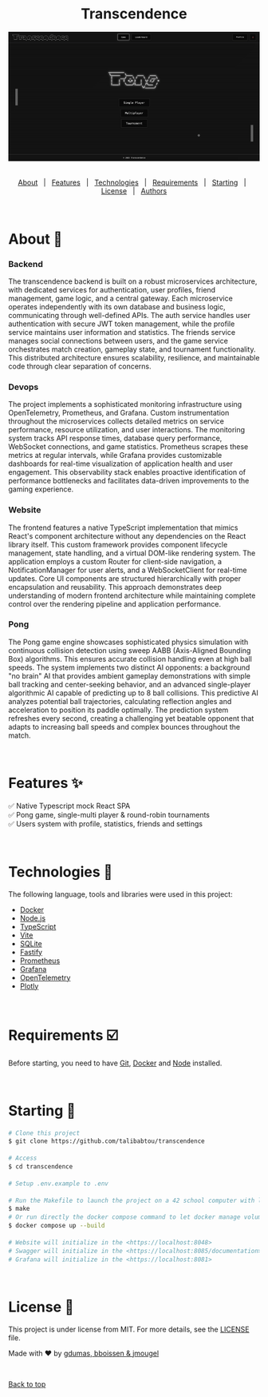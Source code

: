 <h1 align="center">Transcendence</h1>

<div align="center" id="top"> 
  <img src="./pong.gif" alt="Transcendence" />
  &#xa0;
</div>

<p align="center">
  <a href="#about-">About</a> &#xa0; | &#xa0; 
  <a href="#features-">Features</a> &#xa0; | &#xa0;
  <a href="#technologies-">Technologies</a> &#xa0; | &#xa0;
  <a href="#requirements-">Requirements</a> &#xa0; | &#xa0;
  <a href="#starting-">Starting</a> &#xa0; | &#xa0;
  <a href="#license-">License</a> &#xa0; | &#xa0;
  <a href="https://projects.intra.42.fr/ft_transcendence/bboissen" target="_blank">Authors</a>
</p>

<br>

# About 🎯

### Backend
The transcendence backend is built on a robust microservices architecture, with dedicated services for authentication, user profiles, friend management, game logic, and a central gateway. Each microservice operates independently with its own database and business logic, communicating through well-defined APIs. The auth service handles user authentication with secure JWT token management, while the profile service maintains user information and statistics. The friends service manages social connections between users, and the game service orchestrates match creation, gameplay state, and tournament functionality. This distributed architecture ensures scalability, resilience, and maintainable code through clear separation of concerns.

### Devops
The project implements a sophisticated monitoring infrastructure using OpenTelemetry, Prometheus, and Grafana. Custom instrumentation throughout the microservices collects detailed metrics on service performance, resource utilization, and user interactions. The monitoring system tracks API response times, database query performance, WebSocket connections, and game statistics. Prometheus scrapes these metrics at regular intervals, while Grafana provides customizable dashboards for real-time visualization of application health and user engagement. This observability stack enables proactive identification of performance bottlenecks and facilitates data-driven improvements to the gaming experience.

### Website
The frontend features a native TypeScript implementation that mimics React's component architecture without any dependencies on the React library itself. This custom framework provides component lifecycle management, state handling, and a virtual DOM-like rendering system. The application employs a custom Router for client-side navigation, a NotificationManager for user alerts, and a WebSocketClient for real-time updates. Core UI components are structured hierarchically with proper encapsulation and reusability. This approach demonstrates deep understanding of modern frontend architecture while maintaining complete control over the rendering pipeline and application performance.

### Pong
The Pong game engine showcases sophisticated physics simulation with continuous collision detection using sweep AABB (Axis-Aligned Bounding Box) algorithms. This ensures accurate collision handling even at high ball speeds. The system implements two distinct AI opponents: a background "no brain" AI that provides ambient gameplay demonstrations with simple ball tracking and center-seeking behavior, and an advanced single-player algorithmic AI capable of predicting up to 8 ball collisions. This predictive AI analyzes potential ball trajectories, calculating reflection angles and acceleration to position its paddle optimally. The prediction system refreshes every second, creating a challenging yet beatable opponent that adapts to increasing ball speeds and complex bounces throughout the match.

&#xa0;

# Features ✨

✅​ Native Typescript mock React SPA\
✅​ Pong game, single-multi player & round-robin tournaments\
✅​ Users system with profile, statistics, friends and settings

&#xa0;

# Technologies 🚀

The following language, tools and libraries were used in this project:

- [Docker](https://docs.docker.com/)
- [Node.js](https://nodejs.org/en/)
- [TypeScript](https://www.typescriptlang.org/)
- [Vite](https://vite.dev/)
- [SQLite](https://www.sqlite.org/)
- [Fastify](https://fastify.dev/)
- [Prometheus](https://prometheus.io/)
- [Grafana](https://grafana.com/)
- [OpenTelemetry](https://opentelemetry.io/)
- [Plotly](https://plotly.com/javascript/)

&#xa0;

# Requirements ☑️

Before starting, you need to have [Git](https://git-scm.com), [Docker](https://docs.docker.com/compose/) and [Node](https://nodejs.org/en/) installed.

&#xa0;

# Starting 🏁

```bash
# Clone this project
$ git clone https://github.com/talibabtou/transcendence

# Access
$ cd transcendence

# Setup .env.example to .env

# Run the Makefile to launch the project on a 42 school computer with local volume management
$ make
# Or run directly the docker compose command to let docker manage volume
$ docker compose up --build

# Website will initialize in the <https://localhost:8048>
# Swagger will initialize in the <https://localhost:8085/documentation>
# Grafana will initialize in the <https://localhost:8081>
```

&#xa0;

# License 📝 

This project is under license from MIT. For more details, see the [LICENSE](LICENSE.md) file.


Made with ❤️​ by <a href="https://github.com/talibabtou" target="_blank">gdumas, <a href="https://github.com/Bboissen" target="_blank">bboissen & <a href="https://github.com/jasonmgl" target="_blank">jmougel</a>

&#xa0;

<a href="#top">Back to top</a>